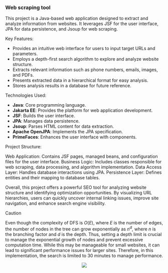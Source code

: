 ### Web scraping tool

This project is a Java-based web application designed to extract and analyze information from websites. It leverages JSF for the user interface, JPA for data persistence, and Jsoup for web scraping.

Key Features:
- Provides an intuitive web interface for users to input target URLs and parameters.
- Employs a depth-first search algorithm to explore and analyze website structure.
- Extracts relevant information such as phone numbers, emails, images, and PDFs.
- Presents extracted data in a hierarchical format for easy analysis.
- Stores analysis results in a database for future reference.

Technologies Used:

- **Java**: Core programming language.
- **Jakarta EE**: Provides the platform for web application development.
- **JSF**: Builds the user interface.
- **JPA**: Manages data persistence.
- **Jsoup**: Parses HTML content for data extraction.
- **Apache OpenJPA**: Implements the JPA specification.
- **PrimeFaces**: Enhances the user interface with components.

Project Structure:

Web Application: Contains JSF pages, managed beans, and configuration files for the user interface.
Business Logic: Includes classes responsible for web scraping, data processing, and algorithm implementation.
Data Access Layer: Handles database interactions using JPA.
Persistence Layer: Defines entities and their mapping to database tables.

Overall, this project offers a powerful SEO tool for analyzing website structure and identifying optimization opportunities. By visualizing URL hierarchies, users can quickly uncover internal linking issues, improve site navigation, and enhance search engine visibility.

>[!CAUTION]
> Even though the complexity of DFS is $O(E)$, where $E$ is the number of edges, the number of nodes in the tree can grow exponentially as $n^d$, where $n$ is the branching factor and $d$ is the depth. Thus, setting a depth limit is crucial to manage the exponential growth of nodes and prevent excessive computation time. While this may be manageable for small websites, it can lead to significant performance issues for larger sites. Therefore, in this implementation, the search is limited to 30 minutes to manage performance.

<div align="center">
<img src="https://raw.githubusercontent.com/debitcash/Trading-robot/master/Results.png">
</div>

